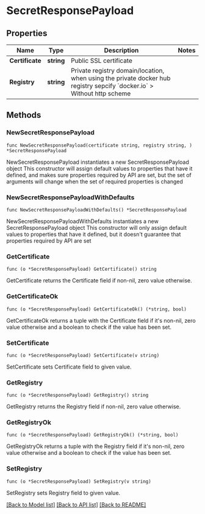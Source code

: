 # SecretResponsePayload

## Properties

Name | Type | Description | Notes
------------ | ------------- | ------------- | -------------
**Certificate** | **string** | Public SSL certificate | 
**Registry** | **string** | Private registry domain/location, when using the private docker hub registry sepcify &#x60;docker.io&#x60; &gt; Without http scheme  | 

## Methods

### NewSecretResponsePayload

`func NewSecretResponsePayload(certificate string, registry string, ) *SecretResponsePayload`

NewSecretResponsePayload instantiates a new SecretResponsePayload object
This constructor will assign default values to properties that have it defined,
and makes sure properties required by API are set, but the set of arguments
will change when the set of required properties is changed

### NewSecretResponsePayloadWithDefaults

`func NewSecretResponsePayloadWithDefaults() *SecretResponsePayload`

NewSecretResponsePayloadWithDefaults instantiates a new SecretResponsePayload object
This constructor will only assign default values to properties that have it defined,
but it doesn't guarantee that properties required by API are set

### GetCertificate

`func (o *SecretResponsePayload) GetCertificate() string`

GetCertificate returns the Certificate field if non-nil, zero value otherwise.

### GetCertificateOk

`func (o *SecretResponsePayload) GetCertificateOk() (*string, bool)`

GetCertificateOk returns a tuple with the Certificate field if it's non-nil, zero value otherwise
and a boolean to check if the value has been set.

### SetCertificate

`func (o *SecretResponsePayload) SetCertificate(v string)`

SetCertificate sets Certificate field to given value.


### GetRegistry

`func (o *SecretResponsePayload) GetRegistry() string`

GetRegistry returns the Registry field if non-nil, zero value otherwise.

### GetRegistryOk

`func (o *SecretResponsePayload) GetRegistryOk() (*string, bool)`

GetRegistryOk returns a tuple with the Registry field if it's non-nil, zero value otherwise
and a boolean to check if the value has been set.

### SetRegistry

`func (o *SecretResponsePayload) SetRegistry(v string)`

SetRegistry sets Registry field to given value.



[[Back to Model list]](../README.md#documentation-for-models) [[Back to API list]](../README.md#documentation-for-api-endpoints) [[Back to README]](../README.md)


